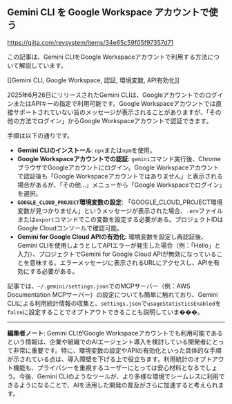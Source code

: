 ## Gemini CLI を Google Workspace アカウントで使う

https://qiita.com/revsystem/items/34e65c59f05f97357d71

この記事は、Gemini CLIをGoogle Workspaceアカウントで利用する方法について解説しています。

[[Gemini CLI, Google Workspace, 認証, 環境変数, API有効化]]

2025年6月26日にリリースされたGemini CLIは、GoogleアカウントでのログインまたはAPIキーの指定で利用可能です。Google Workspaceアカウントでは直接サポートされていない旨のメッセージが表示されることがありますが、「その他の方法でログイン」からGoogle Workspaceアカウントで認証できます。

手順は以下の通りです。
*   **Gemini CLIのインストール**: `npx`または`npm`を使用。
*   **Google Workspaceアカウントでの認証**: `gemini`コマンド実行後、ChromeブラウザでGoogleアカウントにログイン。Google Workspaceアカウントで認証後も「Google Workspaceアカウントではありません」と表示される場合があるが、「その他...」メニューから「Google Workspaceでログイン」を選択。
*   **`GOOGLE_CLOUD_PROJECT`環境変数の設定**: 「GOOGLE_CLOUD_PROJECT環境変数が見つかりません」というメッセージが表示された場合、`.env`ファイルまたは`export`コマンドでこの変数を設定する必要がある。プロジェクトIDはGoogle Cloudコンソールで確認可能。
*   **Gemini for Google Cloud APIの有効化**: 環境変数を設定し再認証後、Gemini CLIを使用しようとしてAPIエラーが発生した場合（例：「Hello」と入力）、プロジェクトでGemini for Google Cloud APIが無効になっていることを意味する。エラーメッセージに表示されるURLにアクセスし、APIを有効にする必要がある。

記事では、`~/.gemini/settings.json`でのMCPサーバー（例：AWS Documentation MCPサーバー）の設定についても簡単に触れており、Gemini CLIによる利用統計情報の収集と、`settings.json`で`usageStatisticsEnabled`を`false`に設定することでオプトアウトできることも説明していま���。

---

**編集者ノート**: Gemini CLIがGoogle Workspaceアカウントでも利用可能であるという情報は、企業や組織でのAIエージェント導入を検討している開発者にとって非常に重要です。特に、環境変数の設定やAPIの有効化といった具体的な手順が示されている点は、導入障壁を下げる上で役立ちます。利用統計のオプトアウト機能も、プライバシーを重視するユーザーにとっては安心材料となるでしょう。今後、Gemini CLIのようなツールが、より多様な環境でシームレスに利用できるようになることで、AIを活用した開発の普及がさらに加速すると考えられます。